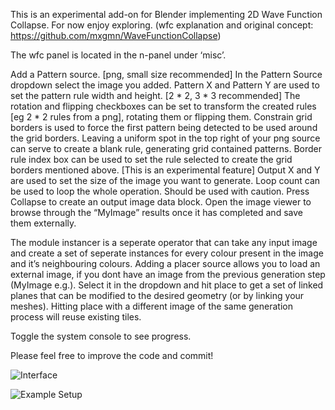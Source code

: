 This is an experimental add-on for Blender implementing 2D Wave Function Collapse. For now enjoy exploring. (wfc explanation and original concept: https://github.com/mxgmn/WaveFunctionCollapse)

The wfc panel is located in the n-panel under ‘misc’.

Add a Pattern source. [png, small size recommended]
In the Pattern Source dropdown select the image you added.
Pattern X and Pattern Y are used to set the pattern rule width and height. [2 * 2, 3 * 3 recommended]
The rotation and flipping checkboxes can be set to transform the created rules [eg 2 * 2 rules from a png], rotating them or flipping them.
Constrain grid borders is used to force the first pattern being detected to be used around the grid borders. Leaving a uniform spot in the top right of your png source can serve to create a blank rule, generating grid contained patterns.
Border rule index box can be used to set the rule selected to create the grid borders mentioned above. [This is an experimental feature]
Output X and Y are used to set the size of the image you want to generate.
Loop count can be used to loop the whole operation. Should be used with caution.
Press Collapse to create an output image data block. Open the image viewer to browse through the “MyImage” results once it has completed and save them externally.

The module instancer is a seperate operator that can take any input image and create a set of seperate instances for every colour present in the image and it’s neighbouring colours. Adding a placer source allows you to load an external image, if you dont have an image from the previous generation step (MyImage e.g.). Select it in the dropdown and hit place to get a set of linked planes that can be modified to the desired geometry (or by linking your meshes). Hitting place with a different image of the same generation process will reuse existing tiles.

Toggle the system console to see progress.

Please feel free to improve the code and commit!

![Interface](https://blenderartists.org/uploads/default/original/4X/8/6/d/86dff233e6cc57d7a82effabe202ab51f4d9c896.png)

![Example Setup](https://blenderartists.org/uploads/default/original/4X/a/2/e/a2ebf70813519d612b611be6e4da00e2b150f433.png)
